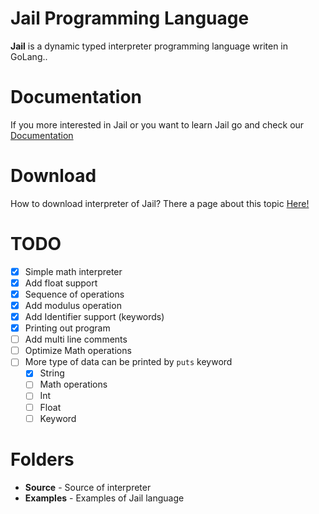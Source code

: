 # Jail Programming Language
**Jail** is a dynamic typed interpreter programming language writen in GoLang..  
# Documentation
If you more interested in Jail or you want to learn Jail go and check our [Documentation](https://github.com/SolindekDev/Jail/blob/main/Documentation/Introduction.md) 
# Download
How to download interpreter of Jail? There a page about this topic [Here!](https://github.com/SolindekDev/Jail/blob/main/Documentation/Download/Download.md)
# TODO
- [x] Simple math interpreter
- [x] Add float support
- [x] Sequence of operations
- [x] Add modulus operation
- [x] Add Identifier support (keywords)
- [x] Printing out program 
- [ ] Add multi line comments
- [ ] Optimize Math operations
- [ ] More type of data can be printed by `puts` keyword
  - [x] String
  - [ ] Math operations
  - [ ] Int
  - [ ] Float
  - [ ] Keyword
# Folders
- **Source** - Source of interpreter
- **Examples** - Examples of Jail language
